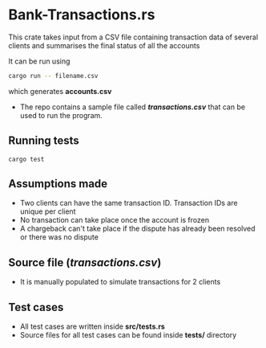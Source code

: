 # Bank-Transactions.rs

This crate takes input from a CSV file containing transaction data of several clients and summarises the final status of all the accounts

It can be run using
```sh
cargo run -- filename.csv
```
which generates **accounts.csv**

- The repo contains a sample file called ***transactions.csv*** that can be used to run the program.

## Running tests
```
cargo test
```

## Assumptions made
- Two clients can have the same transaction ID. Transaction IDs are unique per client
- No transaction can take place once the account is frozen
- A chargeback can't take place if the dispute has already been resolved or there was no dispute


## Source file (_transactions.csv_)
- It is manually populated to simulate transactions for 2 clients

## Test cases
- All test cases are written inside **src/tests.rs**
- Source files for all test cases can be found inside **tests/** directory
